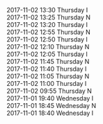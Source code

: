 2017-11-02 13:30 Thursday  I  
2017-11-02 13:25 Thursday  N  
2017-11-02 13:20 Thursday  I  
2017-11-02 12:55 Thursday  N  
2017-11-02 12:50 Thursday  I  
2017-11-02 12:10 Thursday  N  
2017-11-02 12:05 Thursday  I  
2017-11-02 11:45 Thursday  N  
2017-11-02 11:40 Thursday  I  
2017-11-02 11:05 Thursday  N  
2017-11-02 11:00 Thursday  I  
2017-11-02 09:55 Thursday  N  
2017-11-01 19:40 Wednesday  I  
2017-11-01 18:45 Wednesday  N  
2017-11-01 18:40 Wednesday  I  
